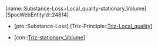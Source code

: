 ﻿---
type: TrizContradiction
aliases:
- Substance-Loss+Local_quality-stationary_Volume
license: CC BY-SA 4.0
copyright: https://github.com/SpocWeb
IsDeleted: false
IsReadOnly: false
Confidential: public
tags: 
- Triz/Contradiction
---
[name::Substance-Loss+Local_quality-stationary_Volume]
[SpocWebEntityId::24814]
+ [pro::Substance-Loss]
[Triz-Principle::[Triz-Local_quality](tech/Triz/Principle/Triz-Local_quality.md)]
- [con::[Triz-stationary_Volume](tech/Triz/Parameter/Triz-stationary_Volume.md)]

